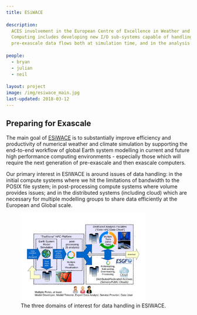 ```yaml
---
title: ESiWACE

description:
  ACES involvement in the European Centre of Excellence in Weather and Climate
  Computing includes developing new I/O sub-systems capable of handling
  pre-exascale data flows both at simulation time, and in the analysis environment.

people:
  - bryan
  - julian
  - neil

layout: project
image: /img/esiwace_main.jpg
last-updated: 2018-03-12
---
```


## Preparing for Exascale

The main goal of [ESiWACE](https://www.esiwace.eu/) is to substantially improve efficiency and productivity of numerical weather and climate simulation by supporting the end-to-end workflow of global Earth system modelling in current and future high performance computing environments - especially those which will require the next generation of pre-exascale and then exascale computers.

Our primary interest in ESIWACE is around issues of data handling: in the initial compute systems where we hit the limitations of bandwidth to the POSIX file system; in post-processing compute systems where volume provides issues; and in the distributed systems (including cloud) which are necessary for multiple modelling groups to share data efficiently at the European and Global scale.

<!-- This is the traditional markdown link
![The three domains of interest for data handling in ESIWACE](/img/esiwace_workflow.svg)
The next shows what we can do directly with html5
-->

<figure class="uor-proj-img">
<img alt="Three types of computing" src="/img/esiwace_workflow.svg" style="width:80%">
<figcaption>The three domains of interest for data handling in ESIWACE.</figcaption>
</figure>
